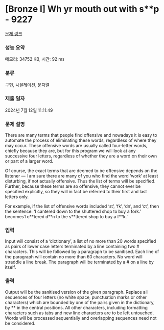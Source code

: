 # [Bronze I] W**h y**r mouth out with s**p - 9227 

[문제 링크](https://www.acmicpc.net/problem/9227) 

### 성능 요약

메모리: 34752 KB, 시간: 92 ms

### 분류

구현, 시뮬레이션, 문자열

### 제출 일자

2024년 7월 12일 11:11:49

### 문제 설명

<p>There are many terms that people find offensive and nowadays it is easy to automate the process of eliminating these words, regardless of where they may occur. These offensive words are usually called four-letter words, chiefly because they are, but for this program we will look at any successive four letters, regardless of whether they are a word on their own or part of a larger word.</p>

<p>Of course, the exact terms that are deemed to be offensive depends on the listener — I am sure there are many of you who find the word ‘work’ at least disturbing, if not actually offensive. Thus the list of terms will be specified. Further, because these terms are so offensive, they cannot ever be specified explicitly, so they will in fact be referred to their first and last letters only.</p>

<p>For example, if the list of offensive words included ‘st’, ‘fk’, ‘dn’, and ‘ct’, then the sentence: ‘I cantered down to the shuttered shop to buy a fork.’ becomes‘I c**tered d**n to the s**ttered shop to buy a f**k.’</p>

### 입력 

 <p>Input will consist of a ‘dictionary’, a list of no more than 20 words specified as pairs of lower case letters terminated by a line containing two # characters. This will be followed by a paragraph to be sanitised. Each line of the paragraph will contain no more than 60 characters. No word will straddle a line break. The paragraph will be terminated by a # on a line by itself.</p>

### 출력 

 <p>Output will be the sanitised version of the given paragraph. Replace all sequences of four letters (no white space, punctuation marks or other characters) which are bounded by one of the pairs given in the dictionary, by ** in the central positions. All other characters, including formatting characters such as tabs and new line characters are to be left untouched. Words will be processed sequentially and overlapping sequences need not be considered.</p>

